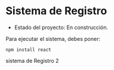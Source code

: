 <h1>Sistema de Registro</h1>

- Estado del proyecto: En construcción.

Para ejecutar el sistema, debes poner:

```npm install react```

sistema de Registro 2
